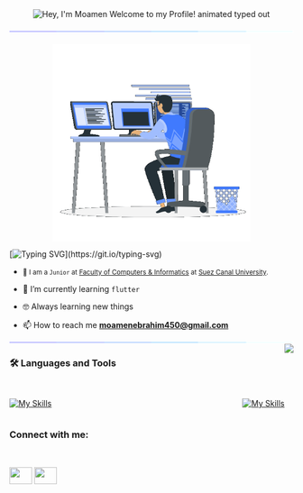 <div style="display: flex; flex-direction: column; align-items: center;">
    <img src="https://readme-typing-svg.demolab.com?font=Operator+Mono&size=37&duration=2800&pause=2000&color=blue&center=true&vCenter=true&width=940&height=50&lines=Hey%2C+I'm+Moamen+Welcome+to+my+Profile!+" alt="Hey, I'm Moamen Welcome to my Profile! animated typed out">
    <img src="assests/borderseperator.gif" style="display: block; margin-top: 20px; margin-bottom: 20px;">
    <img align="right" src="https://github.com/GergesHany/GergesHany/blob/main/Right_Side.gif" width="350px">
</div>

[![Typing SVG](https://readme-typing-svg.herokuapp.com?vCenter=true&width=500&size=30&lines=Flutter+Developer.;)](https://git.io/typing-svg)

- <span style="font-size: smaller;">:school: I am a `Junior` at [Faculty of Computers & Informatics](http://suez.edu.eg/ar/%d9%83%d9%84%d9%8a%d8%a9-%d8%a7%d9%84%d8%ad%d8%a7%d8%b3%d8%a8%d8%a7%d8%aa-%d9%88%d8%a7%d9%84%d9%85%d8%b9%d9%84%d9%88%d9%85%d8%a7%d8%aa/) at [Suez Canal University](http://suez.edu.eg/ar/).</span>

- 🌱 I’m currently learning `flutter`
- 🤓 Always learning new things
- 📫 How to reach me **moamenebrahim450@gmail.com**

<img src="assests/borderseperator.gif" style="display: block;">
<img height="200em" src="https://github-readme-stats.vercel.app/api/top-langs/?username=Momen-Ebrahim&layout=compact&langs_count=8&theme=dark" align="right">

### 🛠 Languages and Tools
<br />

<div style="display: flex; justify-content: space-between;">
    
  [![My Skills](https://skillicons.dev/icons?i=flutter,dart,firebase,git,github&perline=15&theme=dark)](https://skillicons.dev#gh-dark-mode-only)
   
   
   [![My Skills](https://skillicons.dev/icons?i=flutter,dart,firebase,git,github&perline=15&theme=light)](https://skillicons.dev#gh-light-mode-only)
    
</div>

<h3 align="left">Connect with me:</h3>
<br />
<p align="left">
    <a href="https://www.linkedin.com/in/moamen-ebrahim" target="_blank"><img align="center" src="https://raw.githubusercontent.com/rahuldkjain/github-profile-readme-generator/master/src/images/icons/Social/linked-in-alt.svg" alt="" height="30" width="40" /></a>
    <a href="https://www.facebook.com/moamen.ebrahim.0" target="_blank"><img align="center" src="https://raw.githubusercontent.com/rahuldkjain/github-profile-readme-generator/master/src/images/icons/Social/facebook.svg" alt="" height="30" width="40" /></a>
</p>

<br>
